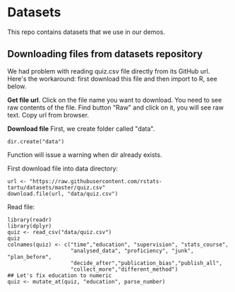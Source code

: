 # Datasets

This repo contains datasets that we use in our demos.



## Downloading files from datasets repository
We had problem with reading quiz.csv file directly from its GitHub url. Here's the workaround: first download this file and then import to R, see below.

**Get file url**.
Click on the file name you want to download. 
You need to see raw contents of the file. 
Find button "Raw" and click on it, you will see raw text.
Copy url from browser.

**Download file**
First, we create folder called "data". 

```
dir.create("data")
```

Function will issue a warning when dir already exists.

First download file into data directory:
``` 
url <- "https://raw.githubusercontent.com/rstats-tartu/datasets/master/quiz.csv"
download.file(url, "data/quiz.csv")
```

Read file:
```
library(readr)
library(dplyr)
quiz <- read_csv("data/quiz.csv")
quiz
colnames(quiz) <- c("time","education", "supervision", "stats_course",
                    "analysed_data", "proficiency", "junk", "plan_before",
                    "decide_after","publication_bias","publish_all",
                    "collect_more","different_method")
## Let's fix education to numeric
quiz <- mutate_at(quiz, "education", parse_number)
```


